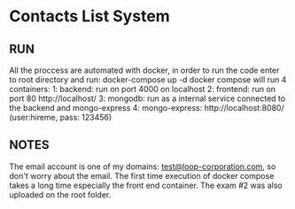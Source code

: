 # Contacts List System

## RUN

All the proccess are automated with docker, in order to run the code enter to root directory and run: docker-compose up -d
docker compose will run 4 containers:
  1: backend: run on port 4000 on localhost
  2: frontend: run on port 80 http://localhost/ 
  3: mongodb: run as a internal service connected to the backend and mongo-express
  4: mongo-express: http://localhost:8080/ (user:hireme, pass: 123456) 

## NOTES
The email account is one of my domains: test@loop-corporation.com, so don't worry about the email.
The first time execution of docker compose takes a long time especially the front end container.
The exam #2 was also uploaded on the root folder.